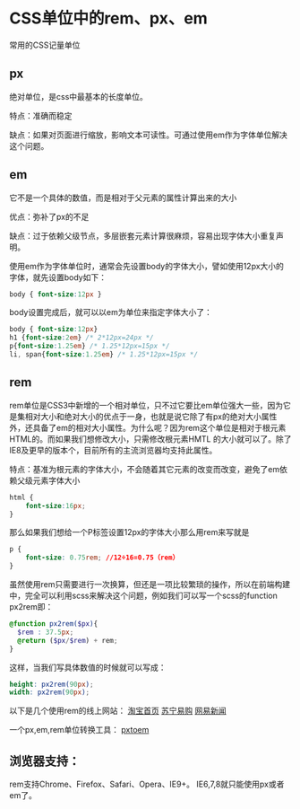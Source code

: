 # CSS单位中的rem、px、em

常用的CSS记量单位
## px
  绝对单位，是css中最基本的长度单位。

  特点：准确而稳定

  缺点：如果对页面进行缩放，影响文本可读性。可通过使用em作为字体单位解决这个问题。
## em
  它不是一个具体的数值，而是相对于父元素的属性计算出来的大小

  优点：弥补了px的不足

  缺点：过于依赖父级节点，多层嵌套元素计算很麻烦，容易出现字体大小重复声明。

  使用em作为字体单位时，通常会先设置body的字体大小，譬如使用12px大小的字体，就先设置body如下：
```css
body { font-size:12px }
```
body设置完成后，就可以以em为单位来指定字体大小了：
```css
body { font-size:12px}
h1 {font-size:2em} /* 2*12px=24px */
p{font-size:1.25em} /* 1.25*12px=15px */
li, span{font-size:1.25em} /* 1.25*12px=15px */
```
## rem
rem单位是CSS3中新增的一个相对单位，只不过它要比em单位强大一些，因为它是集相对大小和绝对大小的优点于一身，也就是说它除了有px的绝对大小属性外，还具备了em的相对大小属性。为什么呢？因为rem这个单位是相对于根元素HTML的。而如果我们想修改大小，只需修改根元素HMTL 的大小就可以了。除了IE8及更早的版本个，目前所有的主流浏览器均支持此属性。

特点：基准为根元素的字体大小，不会随着其它元素的改变而改变，避免了em依赖父级元素字体大小

```css
html {
    font-size:16px;
}
```
那么如果我们想给一个P标签设置12px的字体大小那么用rem来写就是
```css
p {
    font-size: 0.75rem; //12÷16=0.75（rem）
}
```
虽然使用rem只需要进行一次换算，但还是一项比较繁琐的操作，所以在前端构建中，完全可以利用scss来解决这个问题，例如我们可以写一个scss的function px2rem即：
```scss
@function px2rem($px){
  $rem : 37.5px;
  @return ($px/$rem) + rem;
}
```
这样，当我们写具体数值的时候就可以写成：
```scss
height: px2rem(90px);
width: px2rem(90px);
```

以下是几个使用rem的线上网站：
[淘宝首页](http://m.taobao.com)
[苏宁易购](http://m.suning.com/)
[网易新闻](http://3g.163.com/touch/news/subchannel/all?version=v_standard)

一个px,em,rem单位转换工具：
[pxtoem](http://pxtoem.com/)

## 浏览器支持：
rem支持Chrome、Firefox、Safari、Opera、IE9+。
IE6,7,8就只能使用px或者em了。
